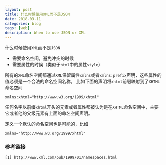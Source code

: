 ```yaml
---
layout: post
title: 什么时候使用XML而不是JSON
date: 2018-03-11
categories: blog
tags: [web]
description: When to use JSON or XML
---
```

什么时候使用`XML`而不是`JSON`

* 需要命名空间，避免冲突的时候
* 需要属性的时候（类似于`html`中的属性`style`）

所有的`XML`命名空间都通过`XML`保留属性`xmlns`或者`xmlns:prefix`声明，这些属性的值必须是一个合法的命名空间名称。
比如下面的声明将`xhtml`前缀映射到了`XHTML`命名空间
```
xmlns:xhtml="http://www.w3.org/1999/xhtml"
```
任何名字以前缀`xhtml`开头的元素或者属性都被认为是在`XHTML`命名空间中，主要它或者他的父级元素有上面的命名空间声明。

定义一个默认的命名空间也是可能的，比如
```
xmlns="http://www.w3.org/1999/xhtml"
```


### 参考链接
```
[1] http://www.xml.com/pub/1999/01/namespaces.html
```
